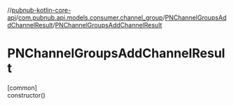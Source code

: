 //[pubnub-kotlin-core-api](../../../index.md)/[com.pubnub.api.models.consumer.channel_group](../index.md)/[PNChannelGroupsAddChannelResult](index.md)/[PNChannelGroupsAddChannelResult](-p-n-channel-groups-add-channel-result.md)

# PNChannelGroupsAddChannelResult

[common]\
constructor()
